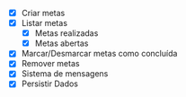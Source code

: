 - [x] Criar metas
- [x] Listar metas
    - [x] Metas realizadas
    - [x] Metas abertas
- [x] Marcar/Desmarcar metas como concluída
- [x] Remover metas
- [x] Sistema de mensagens
- [x] Persistir Dados